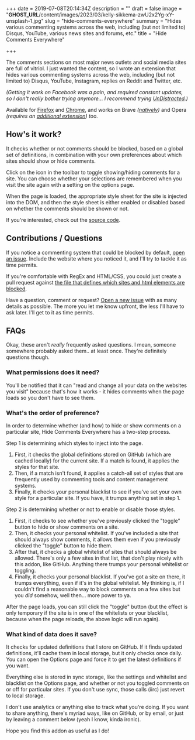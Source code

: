 +++
date = 2019-07-08T20:14:34Z
description = ""
draft = false
image = "__GHOST_URL__/content/images/2023/03/kelly-sikkema-zwU2x2Yg-xY-unsplash-1.jpg"
slug = "hide-comments-everywhere"
summary = "Hides various commenting systems across the web, including (but not limited to) Disqus, YouTube, various news sites and forums, etc."
title = "Hide Comments Everywhere"

+++


The comments sections on most major news outlets and social media sites are full of vitriol. I just wanted the content, so I wrote an extension that hides various commenting systems across the web, including (but not limited to) Disqus, YouTube, Instagram, replies on Reddit and Twitter, etc.

_(Getting it work on Facebook was a pain, and required constant updates, so I don't really bother trying anymore... I recommend trying_ [_UnDistracted_](https://chrome.google.com/webstore/detail/undistracted-hide-faceboo/pjjgklgkfeoeiebjogplpnibpfnffkng)_.)_

Available for [Firefox](https://addons.mozilla.org/en-US/firefox/addon/hide-comments-everywhere/) and [Chrome](https://chrome.google.com/webstore/detail/hide-comments-everywhere/bmhkdngdngchlneelllmdennfpmepbnc), and works on Brave _([natively](https://support.brave.com/hc/en-us/articles/360017909112-How-can-I-add-extensions-to-Brave-))_ and Opera _(requires an [additional extension](https://addons.opera.com/en/extensions/details/install-chrome-extensions/)) too._



## How's it work?

It checks whether or not comments should be blocked, based on a global set of definitions, in combination with your own preferences about which sites should show or hide comments.

Click on the icon in the toolbar to toggle showing/hiding comments for a site. You can choose whether your selections are remembered when you visit the site again with a setting on the options page.

When the page is loaded, the appropriate style sheet for the site is injected into the DOM, and then the style sheet is either enabled or disabled based on whether the comments should be shown or not.

If you're interested, check out the [source code](https://github.com/grantwinney/hide-comments-everywhere/).

## Contributions / Questions

If you notice a commenting system that could be blocked by default, [open an issue](https://github.com/grantwinney/hide-comments-in-chrome-sites/issues/new). Include the website where you noticed it, and I'll try to tackle it as time permits.

If you're comfortable with RegEx and HTML/CSS, you could just create a pull request against [the file that defines which sites and html elements are blocked](https://github.com/grantwinney/hide-comments-in-chrome-sites/blob/master/sites.json).

Have a question, comment or request? [Open a new issue](https://github.com/grantwinney/hide-comments-everywhere/issues/new) with as many details as possible. The more you let me know upfront, the less I'll have to ask later. I'll get to it as time permits.

## FAQs

Okay, these aren't _really_ frequently asked questions. I mean, someone somewhere probably asked them.. at least once. They're definitely questions though.

### What permissions does it need?

You'll be notified that it can "read and change all your data on the websites you visit" because that's how it works - it hides comments when the page loads so you don't have to see them.

### What's the order of preference?

In order to determine whether (and how) to hide or show comments on a particular site, Hide Comments Everywhere has a two-step process.

Step 1 is determining which styles to inject into the page.

1. First, it checks the global definitions stored on GitHub (which are cached locally) for the current site. If a match is found, it applies the styles for that site.
2. Then, if a match isn't found, it applies a catch-all set of styles that are frequently used by commenting tools and content management systems.
3. Finally, it checks your personal blacklist to see if you've set your own style for a particular site. If you have, it trumps anything set in step 1.

Step 2 is determining whether or not to enable or disable those styles.

1. First, it checks to see whether you've previously clicked the "toggle" button to hide or show comments on a site.
2. Then, it checks your personal whitelist. If you've included a site that should always show comments, it allows them even if you previously clicked the "toggle" button to hide them.
3. After that, it checks a global whitelist of sites that should always be allowed. There's only a few sites in that list, that don't play nicely with this addon, like GitHub. Anything there trumps your personal whitelist or toggling.
4. Finally, it checks your personal blacklist. If you've got a site on there, it trumps everything, even if it's in the global whitelist. My thinking is, if I couldn't find a reasonable way to block comments on a few sites but you _did_ somehow, well then... more power to ya.

After the page loads, you can still click the "toggle" button (but the effect is only temporary if the site is in one of the whitelists or your blacklist, because when the page reloads, the above logic will run again).

### What kind of data does it save?

It checks for updated definitions that I store on GitHub. If it finds updated definitions, it'll cache them in local storage, but it only checks once daily. You can open the Options page and force it to get the latest definitions if you want.

Everything else is stored in sync storage, like the settings and whitelist and blacklist on the Options page, and whether or not you toggled comments on or off for particular sites. If you don't use sync, those calls (iirc) just revert to local storage.

I don't use analytics or anything else to track what you're doing. If you want to share anything, there's myriad ways, like on GitHub, or by email, or just by leaving a comment below (yeah I know, kinda ironic).

Hope you find this addon as useful as I do!

